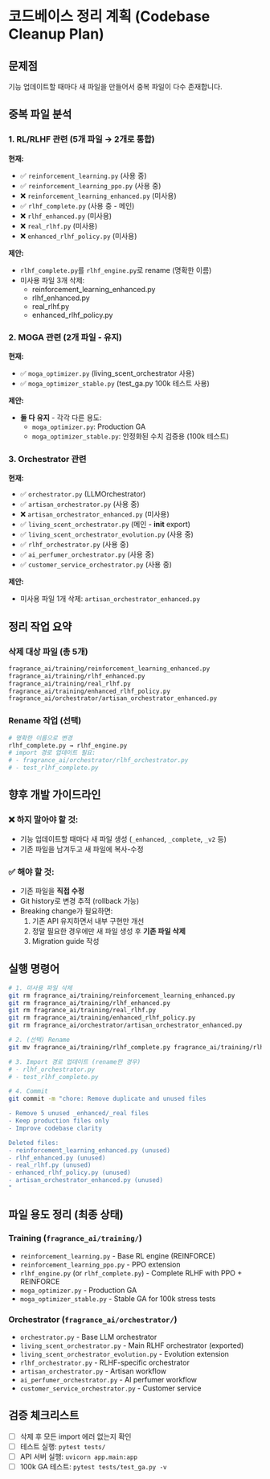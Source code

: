 # 코드베이스 정리 계획 (Codebase Cleanup Plan)

## 문제점
기능 업데이트할 때마다 새 파일을 만들어서 중복 파일이 다수 존재합니다.

## 중복 파일 분석

### 1. RL/RLHF 관련 (5개 파일 → 2개로 통합)

**현재:**
- ✅ `reinforcement_learning.py` (사용 중)
- ✅ `reinforcement_learning_ppo.py` (사용 중)
- ❌ `reinforcement_learning_enhanced.py` (미사용)
- ✅ `rlhf_complete.py` (사용 중 - 메인)
- ❌ `rlhf_enhanced.py` (미사용)
- ❌ `real_rlhf.py` (미사용)
- ❌ `enhanced_rlhf_policy.py` (미사용)

**제안:**
- `rlhf_complete.py`를 `rlhf_engine.py`로 rename (명확한 이름)
- 미사용 파일 3개 삭제:
  - reinforcement_learning_enhanced.py
  - rlhf_enhanced.py
  - real_rlhf.py
  - enhanced_rlhf_policy.py

### 2. MOGA 관련 (2개 파일 - 유지)

**현재:**
- ✅ `moga_optimizer.py` (living_scent_orchestrator 사용)
- ✅ `moga_optimizer_stable.py` (test_ga.py 100k 테스트 사용)

**제안:**
- **둘 다 유지** - 각각 다른 용도:
  - `moga_optimizer.py`: Production GA
  - `moga_optimizer_stable.py`: 안정화된 수치 검증용 (100k 테스트)

### 3. Orchestrator 관련

**현재:**
- ✅ `orchestrator.py` (LLMOrchestrator)
- ✅ `artisan_orchestrator.py` (사용 중)
- ❌ `artisan_orchestrator_enhanced.py` (미사용)
- ✅ `living_scent_orchestrator.py` (메인 - __init__ export)
- ✅ `living_scent_orchestrator_evolution.py` (사용 중)
- ✅ `rlhf_orchestrator.py` (사용 중)
- ✅ `ai_perfumer_orchestrator.py` (사용 중)
- ✅ `customer_service_orchestrator.py` (사용 중)

**제안:**
- 미사용 파일 1개 삭제: `artisan_orchestrator_enhanced.py`

## 정리 작업 요약

### 삭제 대상 파일 (총 5개)
```bash
fragrance_ai/training/reinforcement_learning_enhanced.py
fragrance_ai/training/rlhf_enhanced.py
fragrance_ai/training/real_rlhf.py
fragrance_ai/training/enhanced_rlhf_policy.py
fragrance_ai/orchestrator/artisan_orchestrator_enhanced.py
```

### Rename 작업 (선택)
```bash
# 명확한 이름으로 변경
rlhf_complete.py → rlhf_engine.py
# import 경로 업데이트 필요:
# - fragrance_ai/orchestrator/rlhf_orchestrator.py
# - test_rlhf_complete.py
```

## 향후 개발 가이드라인

### ❌ 하지 말아야 할 것:
- 기능 업데이트할 때마다 새 파일 생성 (`_enhanced`, `_complete`, `_v2` 등)
- 기존 파일을 남겨두고 새 파일에 복사-수정

### ✅ 해야 할 것:
- 기존 파일을 **직접 수정**
- Git history로 변경 추적 (rollback 가능)
- Breaking change가 필요하면:
  1. 기존 API 유지하면서 내부 구현만 개선
  2. 정말 필요한 경우에만 새 파일 생성 후 **기존 파일 삭제**
  3. Migration guide 작성

## 실행 명령어

```bash
# 1. 미사용 파일 삭제
git rm fragrance_ai/training/reinforcement_learning_enhanced.py
git rm fragrance_ai/training/rlhf_enhanced.py
git rm fragrance_ai/training/real_rlhf.py
git rm fragrance_ai/training/enhanced_rlhf_policy.py
git rm fragrance_ai/orchestrator/artisan_orchestrator_enhanced.py

# 2. (선택) Rename
git mv fragrance_ai/training/rlhf_complete.py fragrance_ai/training/rlhf_engine.py

# 3. Import 경로 업데이트 (rename한 경우)
# - rlhf_orchestrator.py
# - test_rlhf_complete.py

# 4. Commit
git commit -m "chore: Remove duplicate and unused files

- Remove 5 unused _enhanced/_real files
- Keep production files only
- Improve codebase clarity

Deleted files:
- reinforcement_learning_enhanced.py (unused)
- rlhf_enhanced.py (unused)
- real_rlhf.py (unused)
- enhanced_rlhf_policy.py (unused)
- artisan_orchestrator_enhanced.py (unused)
"
```

## 파일 용도 정리 (최종 상태)

### Training (`fragrance_ai/training/`)
- `reinforcement_learning.py` - Base RL engine (REINFORCE)
- `reinforcement_learning_ppo.py` - PPO extension
- `rlhf_engine.py` (or `rlhf_complete.py`) - Complete RLHF with PPO + REINFORCE
- `moga_optimizer.py` - Production GA
- `moga_optimizer_stable.py` - Stable GA for 100k stress tests

### Orchestrator (`fragrance_ai/orchestrator/`)
- `orchestrator.py` - Base LLM orchestrator
- `living_scent_orchestrator.py` - Main RLHF orchestrator (exported)
- `living_scent_orchestrator_evolution.py` - Evolution extension
- `rlhf_orchestrator.py` - RLHF-specific orchestrator
- `artisan_orchestrator.py` - Artisan workflow
- `ai_perfumer_orchestrator.py` - AI perfumer workflow
- `customer_service_orchestrator.py` - Customer service

## 검증 체크리스트

- [ ] 삭제 후 모든 import 에러 없는지 확인
- [ ] 테스트 실행: `pytest tests/`
- [ ] API 서버 실행: `uvicorn app.main:app`
- [ ] 100k GA 테스트: `pytest tests/test_ga.py -v`
